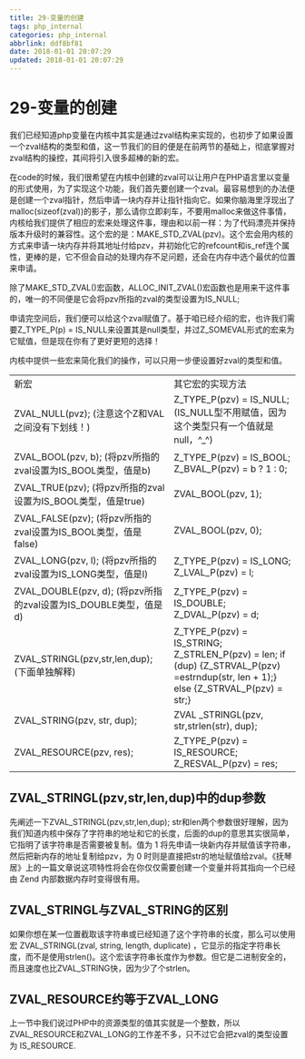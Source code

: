 ```yaml
---
title: 29-变量的创建
tags: php_internal
categories: php_internal
abbrlink: ddf8bf81
date: 2018-01-01 20:07:29
updated: 2018-01-01 20:07:29
---
```


# 29-变量的创建
我们已经知道php变量在内核中其实是通过zval结构来实现的，也初步了如果设置一个zval结构的类型和值，这一节我们的目的便是在前两节的基础上，彻底掌握对zval结构的操控，其间将引入很多超棒的新的宏。

在code的时候，我们很希望在内核中创建的zval可以让用户在PHP语言里以变量的形式使用，为了实现这个功能，我们首先要创建一个zval。最容易想到的办法便是创建一个zval指针，然后申请一块内存并让指针指向它。如果你脑海里浮现出了malloc(sizeof(zval))的影子，那么请你立即刹车，不要用malloc来做这件事情，内核给我们提供了相应的宏来处理这件事，理由和以前一样：为了代码漂亮并保持版本升级时的兼容性。这个宏的是：MAKE_STD_ZVAL(pzv)。这个宏会用内核的方式来申请一块内存并将其地址付给pzv，并初始化它的refcount和is_ref连个属性，更棒的是，它不但会自动的处理内存不足问题，还会在内存中选个最优的位置来申请。

除了MAKE_STD_ZVAL()宏函数，ALLOC_INIT_ZVAL()宏函数也是用来干这件事的，唯一的不同便是它会将pzv所指的zval的类型设置为IS_NULL;

申请完空间后，我们便可以给这个zval赋值了。基于咱已经介绍的宏，也许我们需要Z_TYPE_P(p) = IS_NULL来设置其是null类型，并过Z_SOMEVAL形式的宏来为它赋值，但是现在你有了更好更短的选择！

内核中提供一些宏来简化我们的操作，可以只用一步便设置好zval的类型和值。
<table>
<tr><td>新宏</td><td>其它宏的实现方法</td></tr>
<tr><td>
ZVAL_NULL(pvz); (注意这个Z和VAL之间没有下划线！)
</td><td>
Z_TYPE_P(pzv) = IS_NULL;(IS_NULL型不用赋值，因为这个类型只有一个值就是null，^_^)
</td></tr>
<tr><td>
ZVAL_BOOL(pzv, b); (将pzv所指的zval设置为IS_BOOL类型，值是b)
</td><td>
Z_TYPE_P(pzv) = IS_BOOL;
Z_BVAL_P(pzv) = b ? 1 : 0;
</td></tr>
<tr><td>
ZVAL_TRUE(pzv); (将pzv所指的zval设置为IS_BOOL类型，值是true)
</td><td>
ZVAL_BOOL(pzv, 1);

</td></tr>
<tr><td>
ZVAL_FALSE(pzv); (将pzv所指的zval设置为IS_BOOL类型，值是false)
</td><td>
ZVAL_BOOL(pzv, 0);
</td></tr>
<tr><td>
ZVAL_LONG(pzv, l); (将pzv所指的zval设置为IS_LONG类型，值是l)
</td><td>
Z_TYPE_P(pzv) = IS_LONG;
Z_LVAL_P(pzv) = l;
</td></tr>
<tr><td>
ZVAL_DOUBLE(pzv, d); (将pzv所指的zval设置为IS_DOUBLE类型，值是d)
</td><td>
Z_TYPE_P(pzv) = IS_DOUBLE;
Z_DVAL_P(pzv) = d;
</td></tr>
<tr><td>
ZVAL_STRINGL(pzv,str,len,dup);(下面单独解释)
</td><td>
Z_TYPE_P(pzv) = IS_STRING;
Z_STRLEN_P(pzv) = len;
if (dup)
{Z_STRVAL_P(pzv) =estrndup(str, len + 1);}
else
{Z_STRVAL_P(pzv) = str;}
</td></tr>
<tr><td>
ZVAL_STRING(pzv, str, dup);
</td><td>
	ZVAL _STRINGL(pzv, str,strlen(str), dup);
</td></tr>
<tr><td>
ZVAL_RESOURCE(pzv, res);
</td><td>
Z_TYPE_P(pzv) = IS_RESOURCE;
Z_RESVAL_P(pzv) = res;
</td></tr>
</table>

## ZVAL_STRINGL(pzv,str,len,dup)中的dup参数

先阐述一下ZVAL_STRINGL(pzv,str,len,dup); str和len两个参数很好理解，因为我们知道内核中保存了字符串的地址和它的长度，后面的dup的意思其实很简单，它指明了该字符串是否需要被复制。值为 1 将先申请一块新内存并赋值该字符串，然后把新内存的地址复制给pzv，为 0 时则是直接把str的地址赋值给zval。《抚琴居》上的一篇文章说这项特性将会在你仅仅需要创建一个变量并将其指向一个已经由 Zend 内部数据内存时变得很有用。
## ZVAL_STRINGL与ZVAL_STRING的区别

如果你想在某一位置截取该字符串或已经知道了这个字符串的长度，那么可以使用宏 ZVAL_STRINGL(zval, string, length, duplicate) ，它显示的指定字符串长度，而不是使用strlen()。这个宏该字符串长度作为参数。但它是二进制安全的，而且速度也比ZVAL_STRING快，因为少了个strlen。
## ZVAL_RESOURCE约等于ZVAL_LONG

上一节中我们说过PHP中的资源类型的值其实就是一个整数，所以ZVAL_RESOURCE和ZVAL_LONG的工作差不多，只不过它会把zval的类型设置为 IS_RESOURCE.
